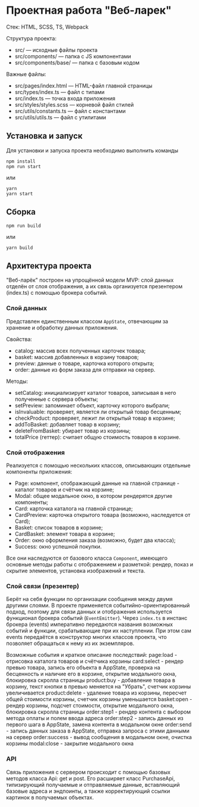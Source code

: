 # Проектная работа "Веб-ларек"

Стек: HTML, SCSS, TS, Webpack

Структура проекта:
- src/ — исходные файлы проекта
- src/components/ — папка с JS компонентами
- src/components/base/ — папка с базовым кодом

Важные файлы:
- src/pages/index.html — HTML-файл главной страницы
- src/types/index.ts — файл с типами
- src/index.ts — точка входа приложения
- src/styles/styles.scss — корневой файл стилей
- src/utils/constants.ts — файл с константами
- src/utils/utils.ts — файл с утилитами

## Установка и запуск
Для установки и запуска проекта необходимо выполнить команды

```
npm install
npm run start
```

или

```
yarn
yarn start
```
## Сборка

```
npm run build
```

или

```
yarn build
```

## Архитектура проекта

"Веб-ларёк" построен на упрощённой модели MVP: слой данных отделён от слоя отображения, а их связь организуется презентером (index.ts) с помощью брокера событий.

### Слой данных

Представлен единственным классом `AppState`, отвечающим за хранение и обработку данных приложения.

Свойства:
- catalog: массив всех полученных карточек товара;
- basket: массив добавленных в корзину товаров;
- preview: данные о товаре, карточка которого открыта;
- order: данные из форм заказа для отправки на сервер.

Методы:
- setCatalog: инициализирует каталог товаров, записывая в него полученные с сервера объекты;
- setPreview: запоминает объект, карточку которого выбрали;
- isInvaluable: проверяет, является ли открытый товар бесценным;
- checkProduct: проверяет, лежит ли открытый товар в корзине;
- addToBasket: добавляет товар в корзину;
- deleteFromBasket: убирает товар из корзины;
- totalPrice (геттер): считает общую стоимость товаров в корзине.


### Слой отображения

Реализуется с помощью нескольких классов, описывающих отдельные компоненты приложения:

- Page: компонент, отображающий данные на главной странице - каталог товаров и счётчик на корзине;
- Modal: общее модальное окно, в котором рендерятся другие компоненты;
- Card: карточка каталога на главной странице;
- CardPreview: карточка открытого товара (возможно, наследуется от Card);
- Basket: список товаров в корзине;
- CardBasket: элемент товара в корзине;
- Order: окно оформления заказа (возможно, будет два класса);
- Success: окно успешной покупки.

Все они наследуются от базового класса `Component`, имеющего основные методы работы с отображением и разметкой: рендер, показ и скрытие элементов, установка изображений и текста.

### Слой связи (презентер)

Берёт на себя функции по организации сообщения между двумя другими слоями. В проекте применяется событийно-ориентированный подход, поэтому для связи данных и отображения используется функционал брокера событий (`EventEmitter`). Через `index.ts` в инстанс брокера (events) императивно передаются названия возможных событий и функции, срабатывающие при их наступлении. При этом сам events передаётся в конструктор многих классов проекта, что позволяет обращаться к нему из их экземпляров.

Возможные события и краткое описание последствий:
page:load - отрисовка каталога товаров и счётчика корзины
card:select - рендер превью товара, запись его объекта в AppState, проверка на бесценность и наличие его в корзине, открытие модального окна, блокировка скролла страницы
product:buy - добавление товара в корзину, текст кнопки в превью меняется на "Убрать", счетчик корзины увеличивается
product:delete - удаление товара из корзины, пересчет общей стоимости корзины, счетчик корзины уменьшается
basket:open - рендер корзины, подсчет стоимости, открытие модального окна, блокировка скролла страницы
order:step1 - рендер контента с выбором метода оплаты и полем ввода адреса
order:step2 - запись данных из первого шага в AppState, замена контента в модальном окне
order:send - запись данных заказа в AppState, отправка запроса с этими данными на сервер
order:success - вывод сообщения в модальном окне, очистка корзины
modal:close - закрытие модального окна

### API

Связь приложения с сервером происходит с помощью базовых методов класса Api: get и post. Его расширяет класс PurchaseApi, типизирующий получаемые и отправляемые данные, вставляющий базовые адреса и эндпоинты, а также корректирующий ссылки картинок в получаемых объектах.